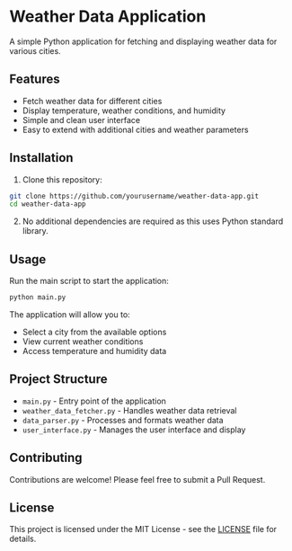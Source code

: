 # Weather Data Application

A simple Python application for fetching and displaying weather data for various cities.

## Features

- Fetch weather data for different cities
- Display temperature, weather conditions, and humidity
- Simple and clean user interface
- Easy to extend with additional cities and weather parameters

## Installation

1. Clone this repository:
```bash
git clone https://github.com/yourusername/weather-data-app.git
cd weather-data-app
```

2. No additional dependencies are required as this uses Python standard library.

## Usage

Run the main script to start the application:

```bash
python main.py
```

The application will allow you to:
- Select a city from the available options
- View current weather conditions
- Access temperature and humidity data

## Project Structure

- `main.py` - Entry point of the application
- `weather_data_fetcher.py` - Handles weather data retrieval
- `data_parser.py` - Processes and formats weather data
- `user_interface.py` - Manages the user interface and display

## Contributing

Contributions are welcome! Please feel free to submit a Pull Request.

## License

This project is licensed under the MIT License - see the [LICENSE](LICENSE) file for details.
